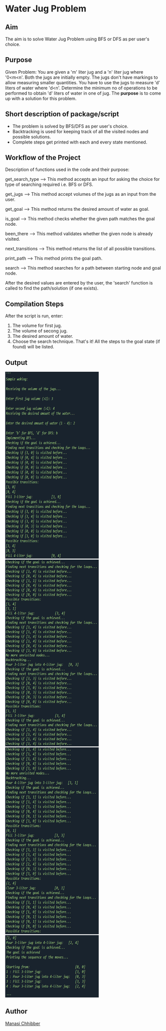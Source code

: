 # Water Jug Problem

## Aim

The aim is to solve Water Jug Problem using BFS or DFS as per user's choice.

## Purpose

Given Problem: You are given a 'm' liter jug and a 'n' liter jug where '0<m<n'. Both the jugs are initially empty. The jugs don't have markings to allow measuring smaller quantities. You have to use the jugs to measure 'd' liters of water where 'd<n'. Determine the minimum no of operations to be performed to obtain 'd' liters of water in one of jug. The **purpose** is to come up with a solution for this problem.

## Short description of package/script

- The problem is solved by BFS/DFS as per user's choice.
- Backtracking is used for keeping track of all the visited nodes and possible solutions.
- Complete steps get printed with each and every state mentioned.

## Workflow of the Project

Description of functions used in the code and their purpose:

get_search_type --> This method accepts an input for asking the choice for type of searching required i.e. BFS or DFS.

get_jugs --> This method accept volumes of the jugs as an input from the user.

get_goal --> This method returns the desired amount of water as goal.

is_goal --> This method checks whether the given path matches the goal node.

been_there --> This method validates whether the given node is already visited.

next_transitions --> This method returns the list of all possible transitions.

print_path --> This method prints the goal path.

search --> This method searches for a path between starting node and goal node.

After the desired values are entered by the user, the 'search' function is called to find the path/solution (if one exists).

## Compilation Steps

After the script is run, enter:

1. The volume for first jug.
2. The volume of secong jug.
3. The desired amount of water.
4. Choose the search technique.
   That's it! All the steps to the goal state (if found) will be listed.

## Output

<img width = 300 height = 600 src="../Water Jug Problem/Images/ss1.png">
<img width = 300 height = 600 src="../Water Jug Problem/Images/ss2.png">
<img width = 300 height = 600 src="../Water Jug Problem/Images/ss3.png">
<img width = 300 height = 200 src="../Water Jug Problem/Images/ss4.png">

## Author

[Manasi Chhibber](https://github.com/Manasi2001)
